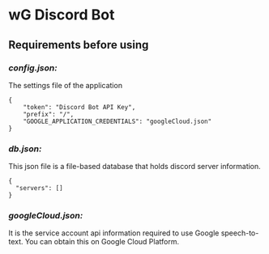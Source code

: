 # wG Discord Bot

## Requirements before using
### ***config.json:***
The settings file of the application

    {
        "token": "Discord Bot API Key",
        "prefix": "/",
        "GOOGLE_APPLICATION_CREDENTIALS": "googleCloud.json"
    }
### ***db.json:***
This json file is a file-based database that holds discord server information.

    {
      "servers": []
    }
### ***googleCloud.json:***
It is the service account api information required to use Google speech-to-text. You can obtain this on Google Cloud Platform.
